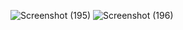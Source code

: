 ![Screenshot (195)](https://github.com/user-attachments/assets/01df686f-c4d2-483a-b3a4-a70cff9a68d4)
![Screenshot (196)](https://github.com/user-attachments/assets/78a5825f-c933-44fd-ad73-5434b83deabf)
